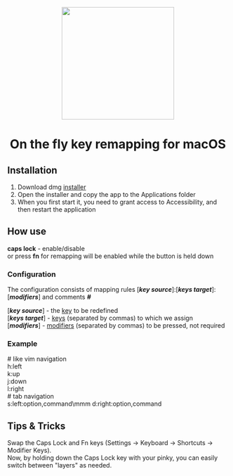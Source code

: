 <p align="center">
  <img width="256" height="256" src="https://github.com/bornthenord/keyborg/blob/main/logo.png">
<p>
<h1 align="center">On the fly key remapping for macOS</h1>

## Installation
1. Download dmg [installer](https://github.com/bornthenord/keyborg/releases)
2. Open the installer and copy the app to the Applications folder
3. When you first start it, you need to grant access to Accessibility, and then restart the application

## How use
<b>caps lock</b> - enable/disable\
or press <b>fn</b> for remapping will be enabled while the button is held down

### Configuration

The configuration consists of mapping rules [***key source***]:[***keys target***]:[***modifiers***] and comments ***#***

[***key source***] - the [key](https://github.com/bornthenord/keyborg/blob/main/src/Keyborg/Keyborg/Keyboard/Keys/Key.swift) to be redefined\
[***keys target***] - [keys](https://github.com/bornthenord/keyborg/blob/main/src/Keyborg/Keyborg/Keyboard/Keys/Key.swift) (separated by commas) to which we assign\
[***modifiers***] - [modifiers](https://github.com/bornthenord/keyborg/blob/main/src/Keyborg/Keyborg/Keyboard/Keys/Modifier.swift) (separated by commas) to be pressed, not required

### Example

\# like vim navigation\
h:left\
k:up\
j:down\
l:right\
\# tab navigation\
s:left:option,command\mmm
d:right:option,command

## Tips & Tricks
Swap the Caps Lock and Fn keys (Settings -> Keyboard -> Shortcuts -> Modifier Keys).\
Now, by holding down the Caps Lock key with your pinky, you can easily switch between "layers" as needed.
